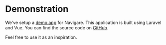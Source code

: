 # Demonstration

We've setup a [demo app](https://navigare.fly.dev/) for Navigare. This application is built using Laravel and Vue. You can find the source code on [GitHub](https://github.com/navigarejs/framework/tree/main/packages/example).

Feel free to use it as an inspiration.
